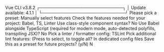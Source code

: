 Vue CLI v3.8.2
┌───────────────────────────┐
│  Update available: 4.1.1  │
└───────────────────────────┘
Please pick a preset: Manually select features
Check the features needed for your project: Babel, TS, Linter
Use class-style component syntax? No
Use Babel alongside TypeScript (required for modern mode, auto-detected polyfills, transpiling JSX)? No
Pick a linter / formatter config: TSLint
Pick additional lint features: (Press <space> to select, <a> to toggle all? In dedicated config files
Save this as a preset for future projects? (y/N) N
